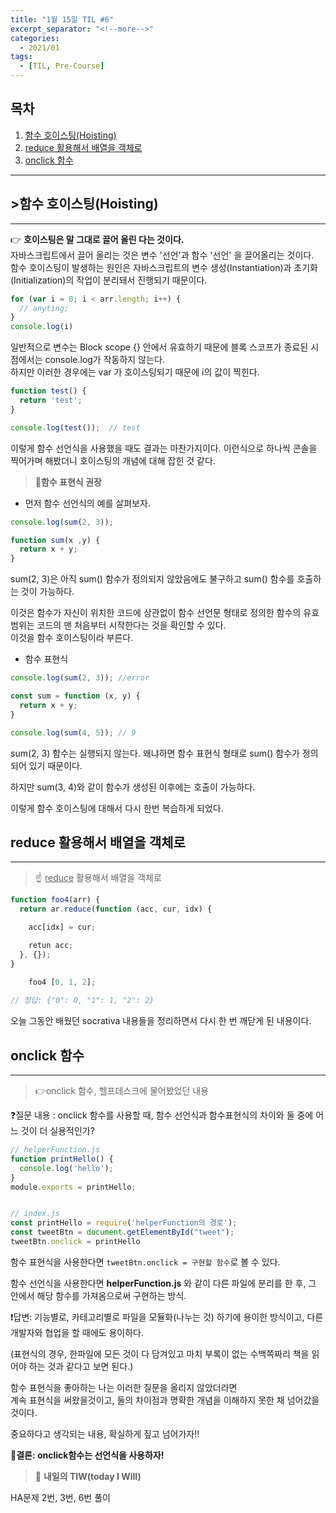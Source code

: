 ```yaml
---
title: "1월 15일 TIL #6"
excerpt_separator: "<!--more-->"
categories:
  - 2021/01
tags:
  - [TIL, Pre-Course]
---
```


## 목차

1. [함수 호이스팅(Hoisting)](#함수-호이스팅(Hoisting))
2. [reduce 활용해서 배열을 객체로](#reduce-활용해서-배열을-객체로)
3. [onclick 함수](#onclick-함수)

---

## >함수 호이스팅(Hoisting)
---
:point_right: **호이스팅은 말 그대로 끌어 올린 다는 것이다.** <br/>
자바스크립트에서 끌어 올리는 것은 변수 '선언'과 함수 '선언' 을 끌어올리는 것이다.<br/>함수 호이스팅이 발생하는 원인은 자바스크립트의 변수 생성(Instantiation)과 초기화(Initialization)의 작업이 분리돼서 진행되기 때문이다.

```javascript
for (var i = 0; i < arr.length; i++) {
  // anyting;
}
console.log(i)
```
일반적으로 변수는 Block scope {} 안에서 유효하기 때문에 블록 스코프가 종료된 시점에서는 console.log가 작동하지 않는다.<br/>
하지만 이러한 경우에는 var 가 호이스팅되기 때문에 i의 값이 찍힌다.
```javascript
function test() {
  return 'test';
}

console.log(test());  // test
```
이렇게 함수 선언식을 사용했을 때도 결과는 마찬가지이다. 이런식으로 하나씩 콘솔을 찍어가며 해봤더니 호이스팅의 개념에 대해 잡힌 것 같다.



> :metal:**함수 표현식 권장**

* 먼저 함수 선언식의 예를 살펴보자.

```javascript
console.log(sum(2, 3));

function sum(x ,y) {
  return x + y;
}
```
sum(2, 3)은 아직 sum() 함수가 정의되지 않았음에도 불구하고 sum() 함수를 호출하는 것이 가능하다. 

이것은 함수가 자신이 위치한 코드에 상관없이 함수 선언문 형태로 정의한 함수의 유효 범위는 코드의 맨 처음부터 시작한다는 것을 확인할 수 있다. <br/>이것을 함수 호이스팅이라 부른다.

* 함수 표현식

```javascript
console.log(sum(2, 3)); //error

const sum = function (x, y) {
  return x + y;
}

console.log(sum(4, 5)); // 9
```
sum(2, 3) 함수는 실행되지 않는다. 왜냐하면 함수 표현식 형태로 sum() 함수가 정의되어 있기 때문이다.

하지만 sum(3, 4)와 같이 함수가 생성된 이후에는 호출이 가능하다.

이렇게 함수 호이스팅에 대해서 다시 한번 복습하게 되었다.


## reduce 활용해서 배열을 객체로
---
> :point_up: <u>reduce</u> 활용해서 배열을 객체로

```javascript
function foo4(arr) {
  return ar.reduce(function (acc, cur, idx) {

    acc[idx] = cur;

    retun acc;
  }, {});
}
    
    foo4 [0, 1, 2];

// 정답: {"0": 0, "1": 1, "2": 2}
```
오늘 그동안 배웠던 socrativa 내용들을 정리하면서 다시 한 번 깨닫게 된 내용이다.


## onclick 함수
---
> :point_right:onclick 함수, 헬프데스크에 물어봤었던 내용

:question:질문 내용 : onclick 함수를 사용할 때, 함수 선언식과 함수표현식의 차이와 둘 중에 어느 것이 더 실용적인가?

```javascript
// helperFunction.js
function printHello() {
  console.log('hello');
}
module.exports = printHello;


// index.js
const printHello = require('helperFunction의 경로');
const tweetBtn = document.getElementById("tweet");
tweetBtn.onclick = printHello
```
함수 표현식을 사용한다면 ```tweetBtn.onclick = 구현할 함수```로 볼 수 있다.

함수 선언식을 사용한다면 **helperFunction.js** 와 같이 다른 파일에 분리를 한 후, 그 안에서 해당 함수를 가져옴으로써 구현하는 방식.

:exclamation:답변: 기능별로, 카테고리별로 파일을 모듈화(나누는 것) 하기에 용이한 방식이고, 다른 개발자와 협업을 할 때에도 용이하다.

(표현식의 경우, 한파일에 모든 것이 다 담겨있고 마치 부록이 없는 수백쪽짜리 책을 읽어야 하는 것과 같다고 보면 된다.)

함수 표현식을 좋아하는 나는 이러한 질문을 올리지 않았더라면<br/>계속 표현식을 써왔을것이고, 둘의 차이점과 명확한 개념을 이해하지 못한 채 넘어갔을 것이다.

중요하다고 생각되는 내용, 확실하게 짚고 넘어가자!!

**:metal:결론: onclick함수는 선언식을 사용하자!**



> :punch: **내일의 TIW(today I Will)**

HA문제 2번, 3번, 6번 풀이

